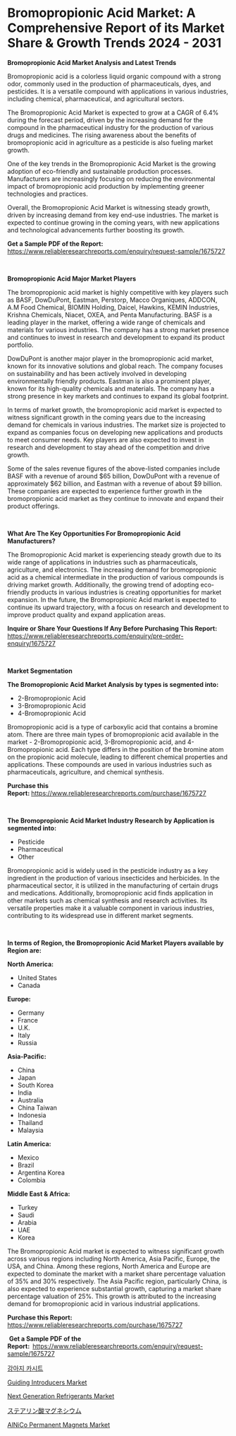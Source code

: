 <p><h1>Bromopropionic Acid Market: A Comprehensive Report of its Market Share & Growth Trends 2024 - 2031</h1></p><p><strong>Bromopropionic Acid Market Analysis and Latest Trends</strong></p>
<p><p>Bromopropionic acid is a colorless liquid organic compound with a strong odor, commonly used in the production of pharmaceuticals, dyes, and pesticides. It is a versatile compound with applications in various industries, including chemical, pharmaceutical, and agricultural sectors.</p><p>The Bromopropionic Acid Market is expected to grow at a CAGR of 6.4% during the forecast period, driven by the increasing demand for the compound in the pharmaceutical industry for the production of various drugs and medicines. The rising awareness about the benefits of bromopropionic acid in agriculture as a pesticide is also fueling market growth.</p><p>One of the key trends in the Bromopropionic Acid Market is the growing adoption of eco-friendly and sustainable production processes. Manufacturers are increasingly focusing on reducing the environmental impact of bromopropionic acid production by implementing greener technologies and practices.</p><p>Overall, the Bromopropionic Acid Market is witnessing steady growth, driven by increasing demand from key end-use industries. The market is expected to continue growing in the coming years, with new applications and technological advancements further boosting its growth.</p></p>
<p><strong>Get a Sample PDF of the Report:&nbsp;</strong> <a href="https://www.reliableresearchreports.com/enquiry/request-sample/1675727">https://www.reliableresearchreports.com/enquiry/request-sample/1675727</a></p>
<p>&nbsp;</p>
<p><strong>Bromopropionic Acid Major Market Players</strong></p>
<p><p>The bromopropionic acid market is highly competitive with key players such as BASF, DowDuPont, Eastman, Perstorp, Macco Organiques, ADDCON, A.M Food Chemical, BIOMIN Holding, Daicel, Hawkins, KEMIN Industries, Krishna Chemicals, Niacet, OXEA, and Penta Manufacturing. BASF is a leading player in the market, offering a wide range of chemicals and materials for various industries. The company has a strong market presence and continues to invest in research and development to expand its product portfolio.</p><p>DowDuPont is another major player in the bromopropionic acid market, known for its innovative solutions and global reach. The company focuses on sustainability and has been actively involved in developing environmentally friendly products. Eastman is also a prominent player, known for its high-quality chemicals and materials. The company has a strong presence in key markets and continues to expand its global footprint.</p><p>In terms of market growth, the bromopropionic acid market is expected to witness significant growth in the coming years due to the increasing demand for chemicals in various industries. The market size is projected to expand as companies focus on developing new applications and products to meet consumer needs. Key players are also expected to invest in research and development to stay ahead of the competition and drive growth.</p><p>Some of the sales revenue figures of the above-listed companies include BASF with a revenue of around $65 billion, DowDuPont with a revenue of approximately $62 billion, and Eastman with a revenue of about $9 billion. These companies are expected to experience further growth in the bromopropionic acid market as they continue to innovate and expand their product offerings.</p></p>
<p>&nbsp;</p>
<p><strong>What Are The Key Opportunities For Bromopropionic Acid Manufacturers?</strong></p>
<p><p>The Bromopropionic Acid market is experiencing steady growth due to its wide range of applications in industries such as pharmaceuticals, agriculture, and electronics. The increasing demand for bromopropionic acid as a chemical intermediate in the production of various compounds is driving market growth. Additionally, the growing trend of adopting eco-friendly products in various industries is creating opportunities for market expansion. In the future, the Bromopropionic Acid market is expected to continue its upward trajectory, with a focus on research and development to improve product quality and expand application areas.</p></p>
<p><strong>Inquire or Share Your Questions If Any Before Purchasing This Report:</strong> <a href="https://www.reliableresearchreports.com/enquiry/pre-order-enquiry/1675727">https://www.reliableresearchreports.com/enquiry/pre-order-enquiry/1675727</a></p>
<p>&nbsp;</p>
<p><strong>Market Segmentation</strong></p>
<p><strong>The Bromopropionic Acid Market Analysis by types is segmented into:</strong></p>
<p><ul><li>2-Bromopropionic Acid</li><li>3-Bromopropionic Acid</li><li>4-Bromopropionic Acid</li></ul></p>
<p><p>Bromopropionic acid is a type of carboxylic acid that contains a bromine atom. There are three main types of bromopropionic acid available in the market - 2-Bromopropionic acid, 3-Bromopropionic acid, and 4-Bromopropionic acid. Each type differs in the position of the bromine atom on the propionic acid molecule, leading to different chemical properties and applications. These compounds are used in various industries such as pharmaceuticals, agriculture, and chemical synthesis.</p></p>
<p><strong>Purchase this Report:&nbsp;</strong><a href="https://www.reliableresearchreports.com/purchase/1675727">https://www.reliableresearchreports.com/purchase/1675727</a></p>
<p>&nbsp;</p>
<p><strong>The Bromopropionic Acid Market Industry Research by Application is segmented into:</strong></p>
<p><ul><li>Pesticide</li><li>Pharmaceutical</li><li>Other</li></ul></p>
<p><p>Bromopropionic acid is widely used in the pesticide industry as a key ingredient in the production of various insecticides and herbicides. In the pharmaceutical sector, it is utilized in the manufacturing of certain drugs and medications. Additionally, bromopropionic acid finds application in other markets such as chemical synthesis and research activities. Its versatile properties make it a valuable component in various industries, contributing to its widespread use in different market segments.</p></p>
<p>&nbsp;</p>
<p><strong>In terms of Region, the Bromopropionic Acid Market Players available by Region are:</strong></p>
<p>
    <p> <strong> North America: </strong>
        <ul>
            <li>United States</li>
            <li>Canada</li>
        </ul>
        </p> 
    <p> <strong> Europe: </strong>
        <ul>
            <li>Germany</li>
            <li>France</li>
            <li>U.K.</li>
            <li>Italy</li>
            <li>Russia</li>
        </ul>
        </p> 
    <p> <strong> Asia-Pacific: </strong>
        <ul>
            <li>China</li>
            <li>Japan</li>
            <li>South Korea</li>
            <li>India</li>
            <li>Australia</li>
            <li>China Taiwan</li>
            <li>Indonesia</li>
            <li>Thailand</li>
            <li>Malaysia</li>
        </ul>
        </p> 
    <p> <strong> Latin America: </strong>
        <ul>
            <li>Mexico</li>
            <li>Brazil</li>
            <li>Argentina Korea</li>
            <li>Colombia</li>
        </ul>
        </p> 
    <p> <strong> Middle East & Africa: </strong>
        <ul>
            <li>Turkey</li>
            <li>Saudi</li>
            <li>Arabia</li>
            <li>UAE</li>
            <li>Korea</li>
        </ul>
    </p>
    </p>
<p><p>The Bromopropionic Acid market is expected to witness significant growth across various regions including North America, Asia Pacific, Europe, the USA, and China. Among these regions, North America and Europe are expected to dominate the market with a market share percentage valuation of 35% and 30% respectively. The Asia Pacific region, particularly China, is also expected to experience substantial growth, capturing a market share percentage valuation of 25%. This growth is attributed to the increasing demand for bromopropionic acid in various industrial applications.</p></p>
<p><strong>Purchase this Report: </strong><a href="https://www.reliableresearchreports.com/purchase/1675727">https://www.reliableresearchreports.com/purchase/1675727</a></p>
<p>&nbsp;<strong>Get a Sample PDF of the Report:&nbsp;&nbsp;</strong><a href="https://www.reliableresearchreports.com/enquiry/request-sample/1675727">https://www.reliableresearchreports.com/enquiry/request-sample/1675727</a></p>
<p><strong></strong></p>
<p><p><a href="https://medium.com/@joshuapierce88/%EA%B0%9C-%EC%9E%90%EB%8F%99%EC%B0%A8-%EC%8B%9C%ED%8A%B8-%EC%8B%9C%EC%9E%A5-%EB%B3%B4%EA%B3%A0%EC%84%9C%EB%8A%94-%EC%9D%B4-%EC%8B%9C%EC%9E%A5%EC%9D%98-%EC%B5%9C%EC%8B%A0-%EB%8F%99%ED%96%A5%EA%B3%BC-%EC%84%B1%EC%9E%A5-%EA%B8%B0%ED%9A%8C%EB%A5%BC-%EB%93%9C%EB%9F%AC%EB%83%85%EB%8B%88%EB%8B%A4-98227b3e2110">강아지 카시트</a></p><p><a href="https://view.publitas.com/reportprime-1/guiding-introducers-market-with-the-goal-of-estimating-the-market-size-and-future-growth-potential-of-various-market-segments-based-on-component-applications-end-user-and-region/">Guiding Introducers Market</a></p><p><a href="https://github.com/nathandecarvalho/Market-Research-Report-List-2/blob/main/next-generation-refrigerants-market.md">Next Generation Refrigerants Market</a></p><p><a href="https://medium.com/@novastamm2023/%E3%83%9E%E3%82%B0%E3%83%8D%E3%82%B7%E3%82%A6%E3%83%A0%E3%82%B9%E3%83%86%E3%82%A2%E3%83%AA%E3%83%B3%E9%85%B8%E5%B8%82%E5%A0%B4%E8%A6%8F%E6%A8%A1-cagr-%E3%83%88%E3%83%AC%E3%83%B3%E3%83%892024%E5%B9%B4%E3%81%8B%E3%82%892030%E5%B9%B4-ad8e6b359755">ステアリン酸マグネシウム</a></p><p><a href="https://github.com/kosella/Market-Research-Report-List-2/blob/main/alnico-permanent-magnets-market.md">AlNiCo Permanent Magnets Market</a></p></p>